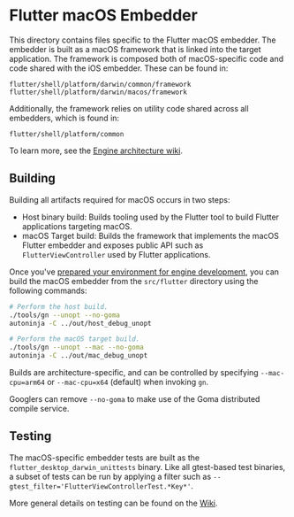 # Flutter macOS Embedder

This directory contains files specific to the Flutter macOS embedder. The
embedder is built as a macOS framework that is linked into the target
application. The framework is composed both of macOS-specific code and code
shared with the iOS embedder. These can be found in:
```
flutter/shell/platform/darwin/common/framework
flutter/shell/platform/darwin/macos/framework
```

Additionally, the framework relies on utility code shared across all embedders,
which is found in:
```
flutter/shell/platform/common
```

To learn more, see the [Engine architecture wiki][wiki_arch].

## Building

Building all artifacts required for macOS occurs in two steps:
* Host binary build: Builds tooling used by the Flutter tool to build Flutter
  applications targeting macOS.
* macOS Target build: Builds the framework that implements the macOS Flutter
  embedder and exposes public API such as `FlutterViewController` used by
  Flutter applications.

Once you've [prepared your environment for engine development][wiki_engine_env],
you can build the macOS embedder from the `src/flutter` directory using the
following commands:
```sh
# Perform the host build.
./tools/gn --unopt --no-goma
autoninja -C ../out/host_debug_unopt      

# Perform the macOS target build.
./tools/gn --unopt --mac --no-goma
autoninja -C ../out/mac_debug_unopt
```
Builds are architecture-specific, and can be controlled by specifying
`--mac-cpu=arm64` or `--mac-cpu=x64` (default) when invoking `gn`.

Googlers can remove `--no-goma` to make use of the Goma distributed compile
service.

## Testing

The macOS-specific embedder tests are built as the
`flutter_desktop_darwin_unittests` binary. Like all gtest-based test binaries, a
subset of tests can be run by applying a filter such as
`--gtest_filter='FlutterViewControllerTest.*Key*'`.

More general details on testing can be found on the [Wiki][wiki_engine_testing].

[wiki_arch]: https://github.com/flutter/flutter/wiki/The-Engine-architecture
[wiki_engine_env]: https://github.com/flutter/flutter/wiki/Setting-up-the-Engine-development-environment
[wiki_engine_testing]: https://github.com/flutter/flutter/wiki/Testing-the-engine
